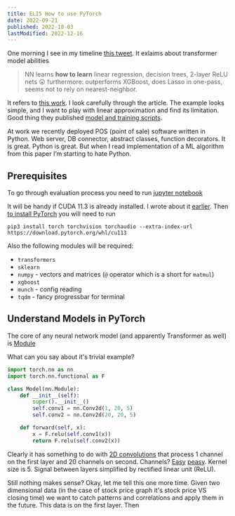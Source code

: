 ```yaml
---
title: ELI5 How to use PyTorch
date: 2022-09-21
published: 2022-10-03
lastModified: 2022-12-16
---
```


One morning I see in my timeline [this tweet](https://twitter.com/davidandrzej/status/1570969380284141570?s=12). It exlaims about transformer model abilities

> NN learns **how to learn** linear regression, decision trees, 2-layer ReLU nets 😲 furthermore: outperforms XGBoost, does Lasso in one-pass, seems not to rely on nearest-neighbor.

It refers to [this work](https://arxiv.org/abs/2208.01066). I look carefully through the article. The example looks simple, and I want to play with linear approximation and find its limitation. Good thing they published [model and training scripts](https://github.com/dtsip/in-context-learning).

At work we recently deployed POS (point of sale) software written in Python. Web server, DB connector, abstract classes, function decorators. It is great. Python is great. But when I read implementation of a ML algorithm from this paper I’m starting to hate Python.


## Prerequisites

To go through evaluation process you need to run [jupyter notebook](/science/everything-you-need-to-know-about-jupyter-notebook)

It will be handy if CUDA 11.3 is already installed. I wrote about it [earlier](/science/how-to-run-dalle-locally). Then [to install PyTorch](https://pytorch.org/get-started/locally/) you will need to run

```
pip3 install torch torchvision torchaudio --extra-index-url https://download.pytorch.org/whl/cu113
```

Also the following modules will be required:

- `transformers`
- `sklearn`
- `numpy` - vectors and matrices (`@` operator which is a short for `matmul`)
- `xgboost`
- `munch` - config reading
- `tqdm` - fancy progressbar for terminal


## Understand Models in PyTorch

The core of any neural network model (and apparently Transformer as well) is [Module](https://pytorch.org/docs/stable/generated/torch.nn.Module.html)

What can you say about it's trivial example?

```py
import torch.nn as nn
import torch.nn.functional as F

class Model(nn.Module):
    def __init__(self):
        super().__init__()
        self.conv1 = nn.Conv2d(1, 20, 5)
        self.conv2 = nn.Conv2d(20, 20, 5)

    def forward(self, x):
        x = F.relu(self.conv1(x))
        return F.relu(self.conv2(x))
```

Clearly it has something to do with [2D convolutions](https://pytorch.org/docs/stable/generated/torch.nn.Conv2d.html) that process 1 channel on the first layer and 20 channels on second. Channels? [Easy](https://medium.com/apache-mxnet/multi-channel-convolutions-explained-with-ms-excel-9bbf8eb77108) [peasy](https://towardsdatascience.com/a-comprehensive-introduction-to-different-types-of-convolutions-in-deep-learning-669281e58215). Kernel size is 5. Signal between layers simplified by rectified linear unit (ReLU).

Still nothing makes sense? Okay, let me tell this one more time. Given two dimensional data (in the case of stock price graph it's stock price VS closing time) we want to catch patterns and correlations and apply them in the future. This data is on the first layer. Then 